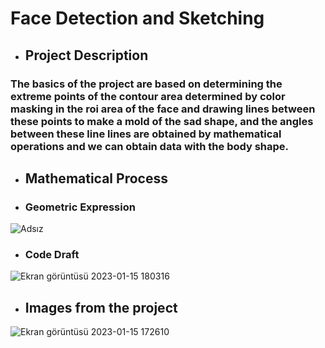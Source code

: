 # Face Detection and Sketching
- ## Project Description
### The basics of the project are based on determining the extreme points of the contour area determined by color masking in the roi area of the face and drawing lines between these points to make a mold of the sad shape, and the angles between these line lines are obtained by mathematical operations and we can obtain data with the body shape.

- ## Mathematical Process
- ### Geometric Expression
![Adsız](https://user-images.githubusercontent.com/54312783/212549449-15f729f1-0b86-40d7-9349-39f345376819.png)

- ### Code Draft
![Ekran görüntüsü 2023-01-15 180316](https://user-images.githubusercontent.com/54312783/212549343-14d142fb-f0e5-463d-b061-37dab2f1940b.png)

- ## Images from the project
![Ekran görüntüsü 2023-01-15 172610](https://user-images.githubusercontent.com/54312783/212548270-1df88159-5c8a-4f13-ba2b-89df329711b0.png)
